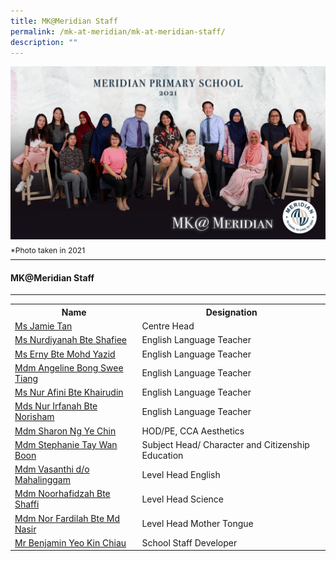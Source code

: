 ```yaml
---
title: MK@Meridian Staff
permalink: /mk-at-meridian/mk-at-meridian-staff/
description: ""
---
```

![](/images/MK@Meridian/MKMeridian.jpg)
<p style="line-height:0.1em; font-size: 12px;">*Photo taken in 2021</p>
<hr>

#### MK@Meridian Staff
-----------------

<table style="width:100%">
  <tr>
		<th>Name</th>
		<th>Designation</th>
  </tr>
  <tr>
    <td><a href="mailto:jamie_TAN@moe.edu.sg">Ms Jamie Tan</a></td>
    <td>Centre Head</td>
   
  </tr>
  <tr>
    <td>
			<a href="mailto:nurdiyanah_shafiee@moe.edu.sg">Ms Nurdiyanah Bte Shafiee</a></td>
    <td>English Language Teacher</td>
  </tr>
	<tr>
    <td><a href="mailto:erny_mohd_yazid@moe.edu.sg">Ms Erny Bte Mohd Yazid</a></td>
    <td>English Language Teacher</td>
		
  </tr>
	<tr>
    <td><a href="mailto:bong_swee_tiang_angeline@moe.edu.sg">Mdm Angeline Bong Swee Tiang</a></td>
    <td>English Language Teacher</td>
		
  </tr>
	<tr>
    <td><a href="mailto:nur_afini_khairudin@moe.edu.sg">Ms Nur Afini Bte Khairudin</a></td>
    <td>English Language Teacher</td>
		
  </tr>
	<tr>
    <td><a href="mailto:nur_irfanah_norisham@moe.edu.sg">Mds Nur Irfanah Bte Norisham</a></td>
    <td>English Language Teacher</td>
  </tr>
	<tr>
    <td><a href="mailto:khairun_atika_kamsan@moe.edu.sg">Mdm Sharon Ng Ye Chin</a></td>
    <td>HOD/PE, CCA Aesthetics</td>
  </tr>
	<tr>
    <td><a href="mailto:tang_tsin_ray@moe.edu.sg">Mdm Stephanie Tay Wan Boon</a></td>
    <td>Subject Head/ Character and Citizenship Education</td>
  </tr>
	<tr>
    <td><a href="mailto:tang_tsin_ray@moe.edu.sg">Mdm Vasanthi d/o Mahalinggam</a></td>
    <td>Level Head English</td>
  </tr>
	<tr>
    <td><a href="mailto:tang_tsin_ray@moe.edu.sg">Mdm Noorhafidzah Bte Shaffi</a></td>
    <td>Level Head Science</td>
  </tr>
	<tr>
    <td><a href="mailto:tang_tsin_ray@moe.edu.sg">Mdm Nor Fardilah Bte Md Nasir</a></td>
    <td>Level Head Mother Tongue</td>
  </tr>
	<tr>
    <td><a href="mailto:tang_tsin_ray@moe.edu.sg">Mr Benjamin Yeo Kin Chiau</a></td>
    <td>School Staff Developer</td>
  </tr>
	
</table>


